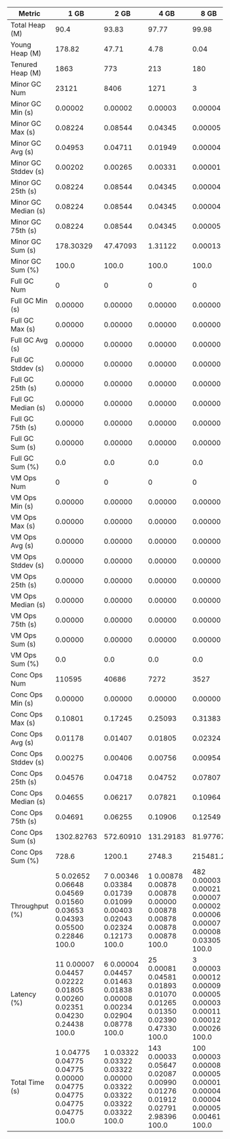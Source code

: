 | Metric | 1 GB | 2 GB | 4 GB | 8 GB |
|------|----|----|----|----|
| Total Heap (M) | 90.4 | 93.83 | 97.77 | 99.98 |
| Young Heap (M) | 178.82 | 47.71 | 4.78 | 0.04 |
| Tenured Heap (M) | 1863 | 773 | 213 | 180 |
| Minor GC Num | 23121 | 8406 | 1271 | 3 |
| Minor GC Min (s) | 0.00002 | 0.00002 | 0.00003 | 0.00004 |
| Minor GC Max (s) | 0.08224 | 0.08544 | 0.04345 | 0.00005 |
| Minor GC Avg (s) | 0.04953 | 0.04711 | 0.01949 | 0.00004 |
| Minor GC Stddev (s) | 0.00202 | 0.00265 | 0.00331 | 0.00001 |
| Minor GC 25th (s) | 0.08224 | 0.08544 | 0.04345 | 0.00004 |
| Minor GC Median (s) | 0.08224 | 0.08544 | 0.04345 | 0.00004 |
| Minor GC 75th (s) | 0.08224 | 0.08544 | 0.04345 | 0.00005 |
| Minor GC Sum (s) | 178.30329 | 47.47093 | 1.31122 | 0.00013 |
| Minor GC Sum (%) | 100.0 | 100.0 | 100.0 | 100.0 |
| Full GC Num | 0 | 0 | 0 | 0 |
| Full GC Min (s) | 0.00000 | 0.00000 | 0.00000 | 0.00000 |
| Full GC Max (s) | 0.00000 | 0.00000 | 0.00000 | 0.00000 |
| Full GC Avg (s) | 0.00000 | 0.00000 | 0.00000 | 0.00000 |
| Full GC Stddev (s) | 0.00000 | 0.00000 | 0.00000 | 0.00000 |
| Full GC 25th (s) | 0.00000 | 0.00000 | 0.00000 | 0.00000 |
| Full GC Median (s) | 0.00000 | 0.00000 | 0.00000 | 0.00000 |
| Full GC 75th (s) | 0.00000 | 0.00000 | 0.00000 | 0.00000 |
| Full GC Sum (s) | 0.00000 | 0.00000 | 0.00000 | 0.00000 |
| Full GC Sum (%) | 0.0 | 0.0 | 0.0 | 0.0 |
| VM Ops Num | 0 | 0 | 0 | 0 |
| VM Ops Min (s) | 0.00000 | 0.00000 | 0.00000 | 0.00000 |
| VM Ops Max (s) | 0.00000 | 0.00000 | 0.00000 | 0.00000 |
| VM Ops Avg (s) | 0.00000 | 0.00000 | 0.00000 | 0.00000 |
| VM Ops Stddev (s) | 0.00000 | 0.00000 | 0.00000 | 0.00000 |
| VM Ops 25th (s) | 0.00000 | 0.00000 | 0.00000 | 0.00000 |
| VM Ops Median (s) | 0.00000 | 0.00000 | 0.00000 | 0.00000 |
| VM Ops 75th (s) | 0.00000 | 0.00000 | 0.00000 | 0.00000 |
| VM Ops Sum (s) | 0.00000 | 0.00000 | 0.00000 | 0.00000 |
| VM Ops Sum (%) | 0.0 | 0.0 | 0.0 | 0.0 |
| Conc Ops Num | 110595 | 40686 | 7272 | 3527 |
| Conc Ops Min (s) | 0.00000 | 0.00000 | 0.00000 | 0.00000 |
| Conc Ops Max (s) | 0.10801 | 0.17245 | 0.25093 | 0.31383 |
| Conc Ops Avg (s) | 0.01178 | 0.01407 | 0.01805 | 0.02324 |
| Conc Ops Stddev (s) | 0.00275 | 0.00406 | 0.00756 | 0.00954 |
| Conc Ops 25th (s) | 0.04576 | 0.04718 | 0.04752 | 0.07807 |
| Conc Ops Median (s) | 0.04655 | 0.06217 | 0.07821 | 0.10964 |
| Conc Ops 75th (s) | 0.04691 | 0.06255 | 0.10906 | 0.12549 |
| Conc Ops Sum (s) | 1302.82763 | 572.60910 | 131.29183 | 81.97767 |
| Conc Ops Sum (%) | 728.6 | 1200.1 | 2748.3 | 215481.2 |
| Throughput (%) | 5	0.02652	0.06648	0.04569	0.01560	0.03653	0.04393	0.05500	0.22846	100.0 | 7	0.00346	0.03384	0.01739	0.01099	0.00403	0.02043	0.02324	0.12173	100.0 | 1	0.00878	0.00878	0.00878	0.00000	0.00878	0.00878	0.00878	0.00878	100.0 | 482	0.00003	0.00021	0.00007	0.00002	0.00006	0.00007	0.00008	0.03305	100.0 |
| Latency (%) | 11	0.00007	0.04457	0.02222	0.01805	0.00260	0.02351	0.04230	0.24438	100.0 | 6	0.00004	0.04457	0.01463	0.01838	0.00008	0.00234	0.02904	0.08778	100.0 | 25	0.00081	0.04581	0.01893	0.01070	0.01265	0.01350	0.02390	0.47330	100.0 | 3	0.00003	0.00012	0.00009	0.00005	0.00003	0.00011	0.00012	0.00026	100.0 |
| Total Time (s) | 1	0.04775	0.04775	0.04775	0.00000	0.04775	0.04775	0.04775	0.04775	100.0 | 1	0.03322	0.03322	0.03322	0.00000	0.03322	0.03322	0.03322	0.03322	100.0 | 143	0.00033	0.05647	0.02087	0.00990	0.01276	0.01912	0.02791	2.98396	100.0 | 100	0.00003	0.00008	0.00005	0.00001	0.00004	0.00004	0.00005	0.00461	100.0 |
